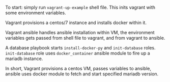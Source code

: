 To start: simply run `vagrant-up-example` shell file. This inits vagrant with some environment variables.

Vagrant provisions a centos/7 instance and installs docker within it.

Vagrant ansible handles ansible installation within VM, the environment variables gets passed from shell file to vagrant, and from vagrant to ansible. 

A database playbook starts `install-docker-py` and `init-database` roles. `init-database` role uses `docker_container` ansible module to fire up a mariadb instance.

In short, Vagrant provisions a centos VM, passes variables to ansible, ansible uses docker module to fetch and start specified mariadb version.
